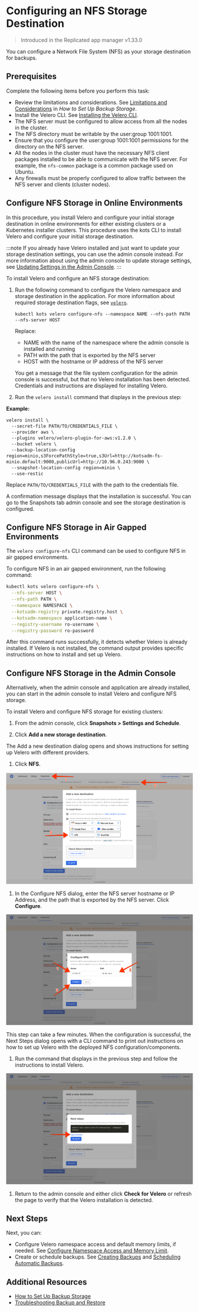 # Configuring an NFS Storage Destination

> Introduced in the Replicated app manager v1.33.0

You can configure a Network File System (NFS) as your storage destination for backups.

## Prerequisites

Complete the following items before you perform this task:

* Review the limitations and considerations. See [Limitations and Considerations](snapshots-understanding#limitations-and-considerations) in _How to Set Up Backup Storage_.
* Install the Velero CLI. See [Installing the Velero CLI](snapshots-velero-cli-installing).
* The NFS server must be configured to allow access from all the nodes in the cluster.
* The NFS directory must be writable by the user:group 1001:1001.
* Ensure that you configure the user:group 1001:1001 permissions for the directory on the NFS server.
* All the nodes in the cluster must have the necessary NFS client packages installed to be able to communicate with the NFS server. For example, the `nfs-common` package is a common package used on Ubuntu.
* Any firewalls must be properly configured to allow traffic between the NFS server and clients (cluster nodes).

## Configure NFS Storage in Online Environments

In this procedure, you install Velero and configure your initial storage destination in online environments for either existing clusters or a Kubernetes installer clusters. This procedure uses the kots CLI to install Velero and configure your initial storage destination.

:::note
If you already have Velero installed and just want to update your storage destination settings, you can use the admin console instead. For more information about using the admin console to update storage settings, see [Updating Settings in the Admin Console](snapshots-updating-with-admin-console).
:::

To install Velero and configure an NFS storage destination:

1. Run the following command to configure the Velero namespace and storage destination in the application. For more information about required storage destination flags, see [`velero`](/reference/kots-cli-velero-index).

    ```
    kubectl kots velero configure-nfs --namespace NAME --nfs-path PATH --nfs-server HOST
    ```

    <!--- **Air Gap Command:**

      ```bash
      kubectl kots velero configure-nfs \
        --nfs-server HOST \
        --nfs-path PATH \
        --namespace NAMESPACE \
        --kotsadm-registry private.registry.host \
        --kotsadm-namespace application-name \
        --registry-username ro-username \
        --registry-password ro-password

      ``` --->
    Replace:

    - NAME with the name of the namespace where the admin console is installed and running
    - PATH with the path that is exported by the NFS server
    - HOST with the hostname or IP address of the NFS server

    You get a message that the file system configuration for the admin console is successful, but that no Velero installation has been detected. Credentials and instructions are displayed for installing Velero.

1. Run the `velero install` command that displays in the previous step:

  **Example:**

  ```
  velero install \
    --secret-file PATH/TO/CREDENTIALS_FILE \
    --provider aws \
    --plugins velero/velero-plugin-for-aws:v1.2.0 \
    --bucket velero \
    --backup-location-config region=minio,s3ForcePathStyle=true,s3Url=http://kotsadm-fs-minio.default:9000,publicUrl=http://10.96.0.243:9000 \
    --snapshot-location-config region=minio \
    --use-restic
  ```

  Replace `PATH/TO/CREDENTIALS_FILE` with the path to the credentials file.

  A confirmation message displays that the installation is successful. You can go to the Snapshots tab admin console and see the storage destination is configured.

## Configure NFS Storage in Air Gapped Environments

The `velero configure-nfs` CLI command can be used to configure NFS in air gapped environments.

To configure NFS in an air gapped environment, run the following command:

  ```bash
  kubectl kots velero configure-nfs \
    --nfs-server HOST \
    --nfs-path PATH \
    --namespace NAMESPACE \
    --kotsadm-registry private.registry.host \
    --kotsadm-namespace application-name \
    --registry-username ro-username \
    --registry-password ro-password
  ```
After this command runs successfully, it detects whether Velero is already installed. If Velero is not installed, the command output provides specific instructions on how to install and set up Velero.


## Configure NFS Storage in the Admin Console

Alternatively, when the admin console and application are already installed, you can start in the admin console to install Velero and configure NFS storage.

To install Velero and configure NFS storage for existing clusters:

1. From the admin console, click **Snapshots > Settings and Schedule**.

1. Click **Add a new storage destination**.

  The Add a new destination dialog opens and shows instructions for setting up Velero with different providers.

1. Click **NFS**.

  ![Snapshot Provider NFS](/images/snapshot-provider-nfs.png)

1. In the Configure NFS dialog, enter the NFS server hostname or IP Address, and the path that is exported by the NFS server. Click **Configure**.

  ![Snapshot Provider NFS Fields](/images/snapshot-provider-nfs-fields.png)

  This step can take a few minutes. When the configuration is successful, the Next Steps dialog opens with a CLI command to print out instructions on how to set up Velero with the deployed NFS configuration/components.

1. Run the command that displays in the previous step and follow the instructions to install Velero.

  ![Snapshot Provider File System Next Steps](/images/snapshot-provider-fs-next-steps.png)

1. Return to the admin console and either click **Check for Velero** or refresh the page to verify that the Velero installation is detected.

## Next Steps

Next, you can:

* Configure Velero namespace access and default memory limits, if needed. See [Configure Namespace Access and Memory Limit](snapshots-velero-installing-config).
* Create or schedule backups. See [Creating Backups](snapshots-creating) and [Scheduling Automatic Backups](snapshots-scheduling).

## Additional Resources

* [How to Set Up Backup Storage](snapshots-understanding)
* [Troubleshooting Backup and Restore](snapshots-troubleshooting-backup-restore)
